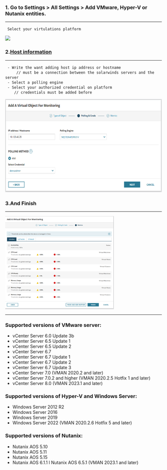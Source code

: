 ### 1. Go to  Settings  >  All Settings > Add VMware, Hyper-V or Nutanix entities.
---
```
 Select your virtulations platform 
```
<img src ="https://documentation.solarwinds.com/en/success_center/vman/content/resources/images/nutanix-add-node-wizard.png" height="300">


### 2.[Host information](https://github.com/3QU1N0X3/Solarwinds/edit/main/How%20a%20vCenter,Hyper-V,%20ESX%20Host%20and%20Nutanix%20cluster%20monitoring%20on%20VMAN.md#2-host-information)
---
```
 - Write the want adding host ip address or hostname 
     // must be a connection between the solarwinds servers and the server
 - Select a polling engine
 - Select your authorized credential on platform 
    // credentials must be added before 
```
<img src="https://github.com/3QU1N0X3/Solarwinds/blob/main/img/select_credentila.png" height="300">

### 3.And Finish
---
<img src ="https://github.com/3QU1N0X3/Solarwinds/blob/main/img/addinghost.png" height="300">



---
### Supported versions of VMware server:
-  vCenter Server 6.0 Update 3b
-  vCenter Server 6.5 Update 1
-  vCenter Server 6.5 Update 2
-  vCenter Server 6.7
-  vCenter Server 6.7 Update 1
-  vCenter Server 6.7 Update 2
-  vCenter Server 6.7 Update 3
-  vCenter Server 7.0 (VMAN 2020.2 and later)
-  vCenter Server 7.0.2 and higher (VMAN 2020.2.5 Hotfix 1 and later)
-  vCenter Server 8.0 (VMAN 2023.1 and later)
### Supported versions of Hyper-V and Windows Server:
-  Windows Server 2012 R2
-  Windows Server 2016
-  Windows Server 2019
-  Windows Server 2022 (VMAN 2020.2.6 Hotfix 5 and later)
### Supported versions of Nutanix:
-  Nutanix AOS 5.10
-  Nutanix AOS 5.11
-  Nutanix AOS 5.15
-  Nutanix AOS 6.1.1
l Nutanix AOS 6.5.1 (VMAN 2023.1 and later)
